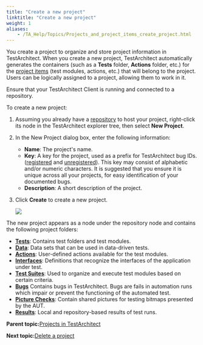 ```yaml
--- 
title: "Create a new project"
linktitle: "Create a new project"
weight: 1
aliases: 
    - /TA_Help/Topics/Projects_and_project_items_create_project.html
---
```


You create a project to organize and store project information in TestArchitect. When you create a new project, TestArchitect automatically generates the containers \(such as a **Tests** folder, **Actions** folder, etc.\) for the [project items](Projects_def.html#section.overview.project_items) \(test modules, actions, etc.\) that will belong to the project. Users can be logically assigned to a project, allowing them to work in it.

Ensure that your TestArchitect Client is running and connected to a repository.

To create a new project:

1.  Assuming you already have a [repository](Repository_creating.html) to host your project, right-click its node in the TestArchitect explorer tree, then select **New Project**.

2.  In the New Project dialog box, enter the following information:

    -   **Name**: The project's name.
    -   **Key**: A key for the project, used as a prefix for TestArchitect bug IDs. \([registered](JIRA_creating_registered_bugs.html) and [unregistered](JIRA_creating_unregistered_bugs.html)\). This key may consist of alphabetic and/or numeric characters. It is suggested that you ensure it is unique across all your projects, for easy identification of your documented bugs.
    -   **Description**: A short description of the project.
3.  Click **Create** to create a new project.

    ![](/images//Images/ug_createproject.png)


The new project appears as a node under the repository node and contains the following project folders:

-   [**Tests**](Projects_and_tests_test_folders_and_test_modules.html): Contains test folders and test modules.
-   [**Data**](Projects_and_tests_dataset.html): Data sets that can be used in data-driven tests.
-   [**Actions**](/reuse/reuse.High_level_actions.html): User-defined actions available for the test modules.
-   [**Interfaces**](Interface_def.html): Definitions that recognize the interfaces of the application under test.
-   [**Test Suites**](Test_suite.html): Used to organize and execute test modules based on certain criteria.
-   [**Bugs**](Bugs.html) Contains bugs in TestArchitect. Bugs are fails in automation runs which impair or prevent the functioning of the automated test.
-   [**Picture Checks**](Projects_and_tests_picture_check.html): Contain shared pictures for testing bitmaps presented by the AUT.
-   [**Results**](Test_result.html): Local and repository-based results of test runs.

**Parent topic:**[Projects in TestArchitect](/TA_Help/Topics/Projects_def.html)

**Next topic:**[Delete a project](/TA_Help/Topics/Projects_and_project_items_delete_project.html)


